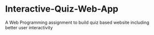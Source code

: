 # Interactive-Quiz-Web-App
A Web Programming assignment to build quiz based website including better user interactivity
